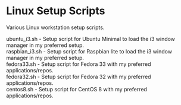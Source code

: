 # Linux Setup Scripts
Various Linux workstation setup scripts.

ubuntu_i3.sh - Setup script for Ubuntu Minimal to load the i3 window manager in my preferred setup.  
raspbian_i3.sh - Setup script for Raspbian lite to load the i3 window manager in my preferred setup.  
fedora33.sh - Setup script for Fedora 33 with my preferred applications/repos.  
fedora32.sh - Setup script for Fedora 32 with my preferred applications/repos.  
centos8.sh - Setup script for CentOS 8 with my preferred applications/repos.
